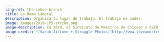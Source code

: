 ```yaml
---
lang-ref: the-labor-branch
title: La Rama Laboral
description: Organiza tu lugar de trabajo. El trabajo es poder.
image: images/2019-CPS-strike.png
image-description: En 2019, el Sindicato de Maestros de Chicago y SEIU 73 se declararon en huelga durante 14 días. La Rama Laboral apoya los piquetes locales con participación y recaudación de fondos.
image-credit: "[Sarah-Ji/Love + Struggle Photos](http://www.loveandstrugglephotos.com/)"
---
```

